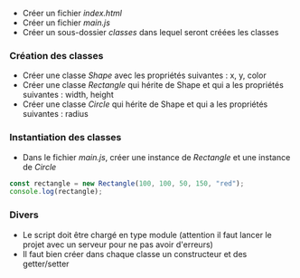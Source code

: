 * Créer un fichier *index.html*
* Créer un fichier *main.js*
* Créer un sous-dossier *classes* dans lequel seront créées les classes

### Création des classes

* Créer une classe *Shape* avec les propriétés suivantes : x, y, color
* Créer une classe *Rectangle* qui hérite de Shape et qui a les propriétés suivantes : width, height
* Créer une classe *Circle* qui hérite de Shape et qui a les propriétés suivantes : radius

### Instantiation des classes

* Dans le fichier *main.js*, créer une instance de *Rectangle* et une instance de *Circle*
```javascript
const rectangle = new Rectangle(100, 100, 50, 150, "red");
console.log(rectangle);
```

### Divers

* Le script doit être chargé en type module (attention il faut lancer le projet avec un serveur pour ne pas avoir d'erreurs)
* Il faut bien créer dans chaque classe un constructeur et des getter/setter 